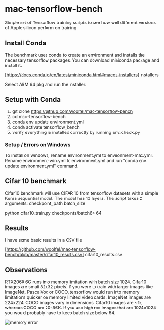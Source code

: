 # mac-tensorflow-bench

Simple set of Tensorflow training scripts to see how well different versions of Apple silicon perform on training

## Install Conda

The benchmark uses conda to create an environment and installs the necessary tensorflow packages. You can download miniconda package and install it.

[https://docs.conda.io/en/latest/miniconda.html#macos-installers] installers

Select ARM 64 pkg and run the installer.

## Setup with Conda

1. git clone https://github.com/woolfel/mac-tensorflow-bench
2. cd mac-tensorflow-bench
3. conda env update environment.yml
4. conda activate tensorflow_bench
5. verify everything is installed correctly by running env_check.py

### Setup / Errors on Windows

To install on windows, rename environment.yml to environment-mac.yml. Rename environment-win.yml to environment.yml and run "conda env update environment.yml" command.

## Cifar 10 benchmark

Cifar10 benchmark will use CIFAR 10 from tensorflow datasets with a simple Keras sequential model. The model has 13 layers. The script takes 2 arguments: checkpoint_path batch_size

python cifar10_train.py checkpoints/batch64 64

## Results

I have some basic results in a CSV file

[https://github.com/woolfel/mac-tensorflow-bench/blob/master/cifar10_results.csv] cifar10_results.csv

## Observations

RTX2060 6G runs into memory limitation with batch size 1024. Cifar10 images are small 32x32 pixels. If you were to train with larger images like ImageNet, PascalVoc or COCO, tensorflow would run into memory limitations quicker on memory limited video cards. ImageNet images are 224x224. COCO images vary in dimensions. Cifar10 images are ~1k, whereas COCO are 20-86K. If you use high res images that are 1024x1024 you would probably have to keep batch size below 64.

![memory error](https://github.com/woolfel/mac-tensorflow-bench/blob/master/windows_memory_warning.png)
